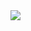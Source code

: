 <img src="https://img.shields.io/badge/JavaScript-#F7DF1E?style=?style=for-the-badge&logo=appveyor&logo=JavaScript&logoColor=#F7DF1E"/>
